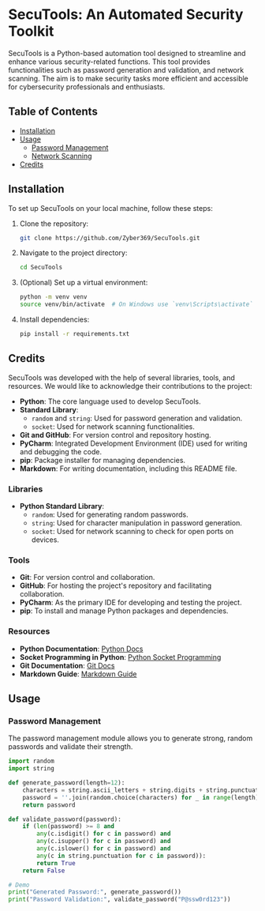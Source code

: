 # SecuTools: An Automated Security Toolkit

SecuTools is a Python-based automation tool designed to streamline and enhance various security-related functions. This tool provides functionalities such as password generation and validation, and network scanning. The aim is to make security tasks more efficient and accessible for cybersecurity professionals and enthusiasts.

## Table of Contents

- [Installation](#installation)
- [Usage](#usage)
  - [Password Management](#password-management)
  - [Network Scanning](#network-scanning)
- [Credits](#credits)


## Installation

To set up SecuTools on your local machine, follow these steps:

1. Clone the repository:

    ```bash
    git clone https://github.com/Zyber369/SecuTools.git
    ```

2. Navigate to the project directory:

    ```bash
    cd SecuTools
    ```

3. (Optional) Set up a virtual environment:

    ```bash
    python -m venv venv
    source venv/bin/activate  # On Windows use `venv\Scripts\activate`
    ```

4. Install dependencies:

    ```bash
    pip install -r requirements.txt
    ```
## Credits

SecuTools was developed with the help of several libraries, tools, and resources. We would like to acknowledge their contributions to the project:

- **Python**: The core language used to develop SecuTools.
- **Standard Library**:
  - `random` and `string`: Used for password generation and validation.
  - `socket`: Used for network scanning functionalities.
- **Git and GitHub**: For version control and repository hosting.
- **PyCharm**: Integrated Development Environment (IDE) used for writing and debugging the code.
- **pip**: Package installer for managing dependencies.
- **Markdown**: For writing documentation, including this README file.

### Libraries

- **Python Standard Library**:
  - `random`: Used for generating random passwords.
  - `string`: Used for character manipulation in password generation.
  - `socket`: Used for network scanning to check for open ports on devices.

### Tools

- **Git**: For version control and collaboration.
- **GitHub**: For hosting the project's repository and facilitating collaboration.
- **PyCharm**: As the primary IDE for developing and testing the project.
- **pip**: To install and manage Python packages and dependencies.

### Resources

- **Python Documentation**: [Python Docs](https://docs.python.org/3/)
- **Socket Programming in Python**: [Python Socket Programming](https://docs.python.org/3/howto/sockets.html)
- **Git Documentation**: [Git Docs](https://git-scm.com/doc)
- **Markdown Guide**: [Markdown Guide](https://www.markdownguide.org/)
## Usage

### Password Management

The password management module allows you to generate strong, random passwords and validate their strength.

```python
import random
import string

def generate_password(length=12):
    characters = string.ascii_letters + string.digits + string.punctuation
    password = ''.join(random.choice(characters) for _ in range(length))
    return password

def validate_password(password):
    if (len(password) >= 8 and
        any(c.isdigit() for c in password) and
        any(c.isupper() for c in password) and
        any(c.islower() for c in password) and
        any(c in string.punctuation for c in password)):
        return True
    return False

# Demo
print("Generated Password:", generate_password())
print("Password Validation:", validate_password("P@ssw0rd123"))

